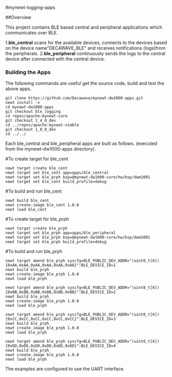 #mynewt-logging-apps

##Overview

This project contains BLE based central and peripheral applications which communicates over BLE.

1.**ble_central** scans for the available devices, connects to the devices based on the device name"DECAWAVE_BLE" and receives notifications (logs)from the peripherals.
2.**ble_peripheral** continuously sends the logs to the central device after connected with the central device.

### Building the Apps
The following commands are useful get the source code, build and test the above apps.
```
git clone https://github.com/Decawave/mynewt-dw1000-apps.git
newt install -v
cd mynewt-dw1000-apps
git checkout ble_logging
cd repos/apache-mynewt-core
git checkout 1_4_0_dev
cd ../repos/apache-mynewt-nimble
git checkout 1_0_0_dev
cd ../../

```
Each ble_central and ble_peripheral apps are built as follows. (executed from the mynewt-dw1000-apps directory).

#To create target for ble_cent
```
newt target create ble_cent
newt target set ble_cent app=apps/ble_central
newt target set ble_prph bsp=@mynewt-dw1000-core/hw/bsp/dwm1001
newt target set ble_cent build_profile=debug
```
#To build and run ble_cent
```
newt build ble_cent
newt create-image ble_cent 1.0.0
newt load ble_cent
```
#To create target for ble_prph
```
newt target create ble_prph
newt target set ble_prph app=apps/ble_peripheral
newt target set ble_prph bsp=@mynewt-dw1000-core/hw/bsp/dwm1001
newt target set ble_prph build_profile=debug
```
#To build and run ble_prph
```
newt target amend ble_prph syscfg=BLE_PUBLIC_DEV_ADDR="(uint8_t[6]){0xAA,0xAA,0xAA,0xAA,0xAA,0xAA}":BLE_DEVICE_ID=1
newt build ble_prph
newt create-image ble_prph 1.0.0
newt load ble_prph

newt target amend ble_prph syscfg=BLE_PUBLIC_DEV_ADDR="(uint8_t[6]){0xBB,0xBB,0xBB,0xBB,0xBB,0xBB}":BLE_DEVICE_ID=2
newt build ble_prph
newt create-image ble_prph 1.0.0
newt load ble_prph

newt target amend ble_prph syscfg=BLE_PUBLIC_DEV_ADDR="(uint8_t[6]){0xCC,0xCC,0xCC,0xCC,0xCC,0xCC}":BLE_DEVICE_ID=3
newt build ble_prph
newt create-image ble_prph 1.0.0
newt load ble_prph

newt target amend ble_prph syscfg=BLE_PUBLIC_DEV_ADDR="(uint8_t[6]){0xDD,0xDD,0xDD,0xDD,0xDD,0xDD}":BLE_DEVICE_ID=4
newt build ble_prph
newt create-image ble_prph 1.0.0
newt load ble_prph
```
The examples are configured to use the UART interface.

